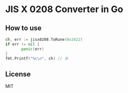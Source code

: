 # JIS X 0208 Converter in Go

## How to use

```go
ch, err := jisx0208.ToRune(0x2422)
if err != nil {
       panic(err)
}
fmt.Printf("%c\n", ch) // あ
```

## License

MIT
